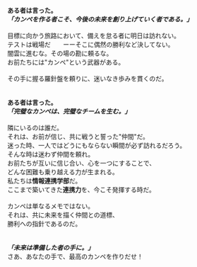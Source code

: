 **ある者は言った。**  
***「カンペを作る者こそ、今後の未来を創り上げていく者である。」***
<br><br>
目標に向かう旅路において、備えを怠る者に明日は訪れない。  
テストは戦場だ　　ーーそこに偶然の勝利など決してない。  
闇雲に進むな。その場の勘に頼るな。  
お前たちには"カンペ"という武器がある。
<br><br>
その手に握る羅針盤を頼りに、迷いなき歩みを貫くのだ。
<br><br><br>
**ある者は言った。**  
***「完璧なカンペは、完璧なチームを生む。」***
<br><br>
隣にいるのは誰だ。  
それは、お前が信じ、共に戦うと誓った"仲間"だ。  
迷った時、一人ではどうにもならない瞬間が必ず訪れるだろう。  
そんな時は迷わず仲間を頼れ。  
お前たちが互いに信じ合い、心を一つにすることで、  
どんな困難も乗り越える力が生まれる。  
私たちは**情報連携学部**だ。  
ここまで築いてきた**連携力**を、今こそ発揮する時だ。
<br><br>
カンペは単なるメモではない。  
それは、共に未来を描く仲間との道標、  
勝利への指針であるのだ。
<br><br><br>
***「未来は準備した者の手に。」***  
さあ、あなたの手で、最高のカンペを作りだせ！  
